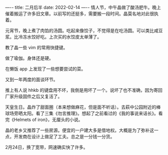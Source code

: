 —--
title: 二月后半
date: 2022-02-14
—--
情人节，中午晶做了酸汤肥牛。晚上催着搬运了许多旧文章。以前写的还挺多，需要搬一段时间。晶莫名地对此很执着。

元宵节，晚上煮了肉馅的汤圆。吃起来像饺子，不觉得是在吃汤圆。可以类比咸豆浆。比冷冻水饺好吃。上次买的水饺皮太单薄了。

教了晶一些 vim 的常用快捷键。

做了瑜伽。身体还是硬。

在懒饭 app 上发现了一些想要尝试的菜。

又到一年两度的面谈环节。

推上有人说 hhkb 的键盘用不坏，我倒是用坏了一个。说坏了也不准确，因为寄回厂家升级固件之后又复活了。

天皇生日。晶炸了甜面圈（本来想做麻花，但是面不听话）。去萩中公园附近的棒球场旁晒太阳。看了三集《勿言推理》。想起了之前看过的《我的事说来话长》。看完《Helmets of iron》，无厘头的小说。

晶的老乡又推荐了一些房源。便宜的一户建大多是借地权。大概是为了弥补这一点，开发商在设计上做足了工夫。总之是一分钱一分货。

2月24日，换了宽带，网速确实快了许多。
